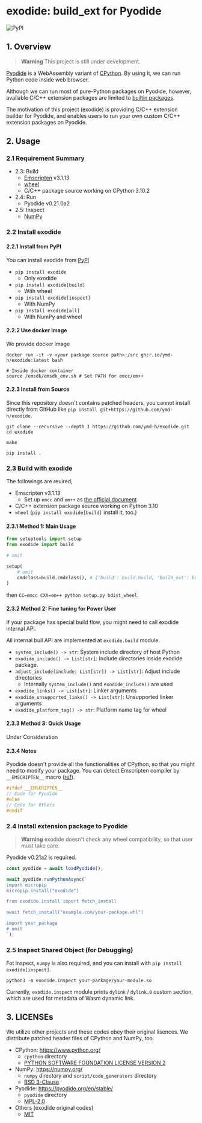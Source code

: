 # exodide: build_ext for Pyodide

![PyPI](https://img.shields.io/pypi/v/exodide)

## 1. Overview

> **Warning**
> This project is still under development.


[Pyodide](https://pyodide.org/en/stable/index.html) is a WebAssembly
variant of [CPython](https://www.python.org/). By using it, we can run
Python code inside web browser.

Although we can run most of pure-Python packages on Pyodide, however,
available C/C++ extension packages are limited to
[builtin packages](https://pyodide.org/en/stable/usage/packages-in-pyodide.html).

The motivation of this project (exodide) is providing C/C++ extension
builder for Pyodide, and enables users to run your own custom
C/C++ extension packages on Pyodide.

## 2. Usage

### 2.1 Requirement Summary

* 2.3: Build
  * [Emscripten](https://emscripten.org/) v3.1.13
  * [wheel](https://github.com/pypa/wheel)
  * C/C++ package source working on CPython 3.10.2
* 2.4: Run
  * Pyodide v0.21.0a2
* 2.5: Inspect
  * [NumPy](https://numpy.org/)


### 2.2 Install exodide

#### 2.2.1 Install from PyPI
You can install exodide from [PyPI](https://pypi.org/project/exodide/)

* `pip install exodide`
  * Only exodide
* `pip install exodide[build]`
  * With wheel
* `pip install exodide[inspect]`
  * With NumPy
* `pip install exodide[all]`
  * With NumPy and wheel

#### 2.2.2 Use docker image
We provide docker image

```shell
docker run -it -v <your package source path>:/src ghcr.io/ymd-h/exodide:latest bash

# Inside docker container
source /emsdk/emsdk_env.sh # Set PATH for emcc/em++
```

#### 2.2.3 Install from Source
Since this repository doesn't contains patched headers, you cannot
install directly from GitHub like `pip install git+https://github.com/ymd-h/exodide`.

```shell
git clone --recursive --depth 1 https://github.com/ymd-h/exodide.git
cd exodide

make

pip install .
```

### 2.3 Build with exodide
The followings are reuired;

* Emscripten v3.1.13
  * Set up `emcc` and `em++` as [the official document](https://emscripten.org/docs/getting_started/downloads.html)
* C/C++ extension package source working on Python 3.10
* `wheel` (`pip install exodide[build]` install it, too.)


#### 2.3.1 Method 1: Main Usage
```python:setup.py
from setuptools import setup
from exodide import build

# omit

setup(
    # omit
    cmdclass=build.cmdclass(), # {'build': build.build, 'build_ext': build.build_ext}
)
```

then `CC=emcc CXX=em++ python setup.py bdist_wheel`.


#### 2.3.2 Method 2: Fine tuning for Power User
If your package has special build flow, you might need to call exodide internal API.

All internal buil API are implemented at `exodide.build` module.

* `system_include() -> str`: System include directory of host Python
* `exodide_include() -> List[str]`: Include directories inside exodide package.
* `adjust_include(include: List[str]) -> List[str]`: Adjust include directories
  * Internally `system_include()` and `exodide_include()` are used
* `exodide_links() -> List[str]`: Linker arguments
* `exodide_unsupported_links() -> List[str]`: Unsupported linker arguments
* `exodide_platform_tag() -> str`: Platform name tag for wheel



#### 2.3.3 Method 3: Quick Usage

Under Consideration


#### 2.3.4 Notes

Pyodide doesn't provide all the functionalities of CPython, so that
you might need to modify your package. You can detect Emscripten
compiler by `__EMSCRIPTEN__` macro ([ref](https://emscripten.org/docs/compiling/Building-Projects.html#detecting-emscripten-in-preprocessor)).

```cpp
#ifdef __EMSCRIPTEN__
// Code for Pyodide
#else
// Code for Others
#endif
```

### 2.4 Install extension package to Pyodide
> **Warning**
> exodide doesn't check any wheel compatibility, so that user must take care.


Pyodide v0.21a2 is required.

```javascript
const pyodide = await loadPyodide();

await pyodide.runPythonAsync(`
import micropip
micropip.install("exodide")

from exodide.install import fetch_install

await fetch_install("example.com/your-package.whl")

import your_package
# omit
`);
```

### 2.5 Inspect Shared Object (for Debugging)
Fot inspect, `numpy` is also required, and you can install with
`pip install exodide[inspect]`.


```shell
python3 -m exodide.inspect your-package/your-module.so
```

Currently, `exodide.inspect` module prints `dylink` / `dylink.0`
custom section, which are used for metadata of Wasm dynamic link.


## 3. LICENSEs

We utilize other projects and these codes obey their original lisences.
We distribute patched header files of CPython and NumPy, too.

* CPython: https://www.python.org/
  * `cpython` directory
  * [PYTHON SOFTWARE FOUNDATION LICENSE VERSION 2](https://github.com/python/cpython/blob/main/LICENSE)
* NumPy: https://numpy.org/
  * `numpy` directory and `script/code_generators` directory
  * [BSD 3-Clause](https://github.com/numpy/numpy/blob/main/LICENSE.txt)
* Pyodide: https://pyodide.org/en/stable/
  * `pyodide` directory
  * [MPL-2.0](https://github.com/pyodide/pyodide/blob/main/LICENSE)
* Others (exodide original codes)
  * [MIT](https://github.com/ymd-h/exodide/blob/master/LICENSE)
